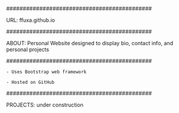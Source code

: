 ############################################

URL: ffuxa.github.io

############################################

ABOUT: Personal Website designed to display bio, 
  contact info, and personal projects
  
############################################

    - Uses Bootstrap web framework
    
    - Hosted on GitHub
    
############################################

PROJECTS:
    under construction
